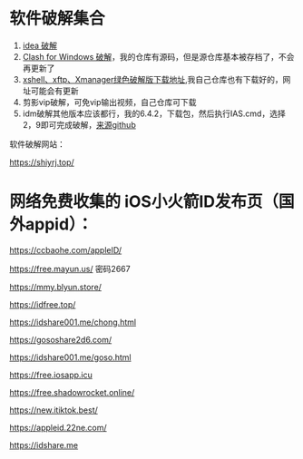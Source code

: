 # 软件破解集合

1. [idea 破解](https://github.com/xiaogeziaichishi/ja-netfilter-all "这是另外一个项目，基本window就靠那个链接就行了")
2. [Clash for Windows 破解](https://github.com/Z-Siqi/Clash-for-Windows_Chinese )，我的仓库有源码，但是源仓库基本被存档了，不会再更新了
3. [xshell、xftp、Xmanager绿色破解版下载地址](https://cloud.tencent.com/developer/article/2359857),我自己仓库也有下载好的，网址可能会有更新
4. 剪影vip破解，可免vip输出视频，自己仓库可下载
5. idm破解其他版本应该都行，我的6.4.2，下载包，然后执行IAS.cmd，选择2，9即可完成破解，[来源github](https://github.com/lstprjct/IDM-Activation-Script?tab=readme-ov-file)

软件破解网站：

https://shiyrj.top/




# 网络免费收集的 iOS小火箭ID发布页（国外appid）：

https://ccbaohe.com/appleID/

https://free.mayun.us/ 密码2667

https://mmy.blyun.store/

https://idfree.top/

https://idshare001.me/chong.html

https://gososhare2d6.com/

https://idshare001.me/goso.html

https://free.iosapp.icu

https://free.shadowrocket.online/

https://new.itiktok.best/

https://appleid.22ne.com/

https://idshare.me
